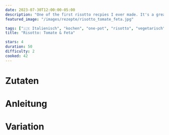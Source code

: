```yaml
---
date: 2023-07-30T12:00:00-05:00
description: "One of the first risotto recpies I ever made. It's a great one-pot meal that's vegetarian and delicious."
featured_image: "/images/rezepte/risotto_tomate_feta.jpg"

tags: ["🇮🇹 Italienisch", "kochen", "one-pot", "risotto", "vegetarisch"]
title: "Risotto: Tomate & Feta"

stars: 4
duration: 50
difficulty: 2
cooked: 42
---
```


# Zutaten


# Anleitung


# Variation